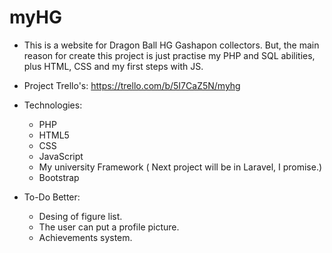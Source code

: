 # myHG

- This is a website for Dragon Ball HG Gashapon collectors. But, the main reason for create this project is just practise my PHP and SQL abilities, plus HTML, CSS and my first steps with JS.

- Project Trello's: https://trello.com/b/5I7CaZ5N/myhg

- Technologies:
    - PHP
    - HTML5
    - CSS
    - JavaScript
    - My university Framework ( Next project will be in Laravel, I promise.)
    - Bootstrap
    
- To-Do Better:
    - Desing of figure list.
    - The user can put a profile picture.
    - Achievements system.
